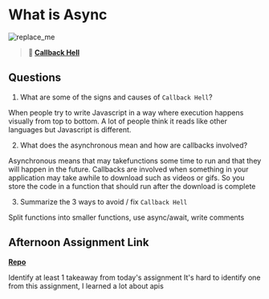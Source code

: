 # What is Async

![replace_me](https://codeworks.blob.core.windows.net/public/assets/img/illustrations/placeholder.svg)

> **📖 [Callback Hell](https://codeworksacademy.com/fs-student-guide/resources/wk4/01-Callbacks)**

## Questions

1. What are some of the signs and causes of `Callback Hell`?

When people try to write Javascript in a way where execution happens visually from top to bottom. A lot of people think it reads like other languages but Javascript is different.

2. What does the asynchronous mean and how are callbacks involved?

Asynchronous means that may takefunctions some time to run and that they will happen in the future. Callbacks are involved when something in your application may take awhile to download such as videos or gifs. So you store the code in a function that should run after the download is complete

3. Summarize the 3 ways to avoid / fix `Callback Hell`

Split functions into smaller functions, use async/await, write comments

## Afternoon Assignment Link

**[Repo](https://github.com/DrakeGraham4/trivia)**

Identify at least 1 takeaway from today's assignment
It's hard to identify one from this assignment, I learned a lot about apis
